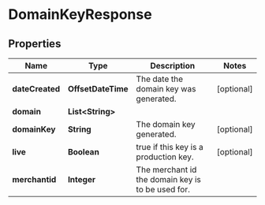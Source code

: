 

# DomainKeyResponse


## Properties

| Name | Type | Description | Notes |
|------------ | ------------- | ------------- | -------------|
|**dateCreated** | **OffsetDateTime** | The date the domain key was generated.  |  [optional] |
|**domain** | **List&lt;String&gt;** |  |  |
|**domainKey** | **String** | The domain key generated.  |  [optional] |
|**live** | **Boolean** | true if this key is a production key.  |  [optional] |
|**merchantid** | **Integer** | The merchant id the domain key is to be used for.  |  |



